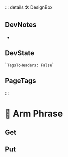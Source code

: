 ::: details 🛠 <dev>DesignBox</dev>

## DevNotes

-

## DevState

```py
`TagsToHeaders: False`
```



<h2>PageTags</h2>
:::

# 🔷 <moto>Arm Phrase</moto>

## Get

## Put